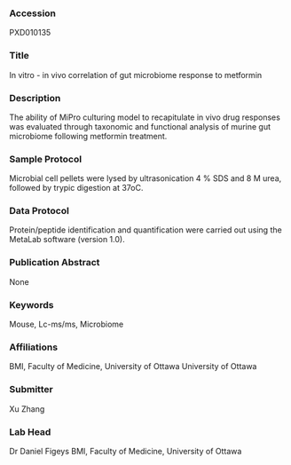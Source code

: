 ### Accession
PXD010135

### Title
In vitro - in vivo correlation of gut microbiome response to metformin

### Description
The ability of MiPro culturing model to recapitulate in vivo drug responses was evaluated through taxonomic and functional analysis of murine gut microbiome following metformin treatment.

### Sample Protocol
Microbial cell pellets were lysed by ultrasonication 4 % SDS and 8 M urea, followed by trypic digestion at 37oC.

### Data Protocol
Protein/peptide identification and quantification were carried out using the MetaLab software (version 1.0).

### Publication Abstract
None

### Keywords
Mouse, Lc-ms/ms, Microbiome

### Affiliations
BMI, Faculty of Medicine, University of Ottawa
University of Ottawa

### Submitter
Xu Zhang

### Lab Head
Dr Daniel Figeys
BMI, Faculty of Medicine, University of Ottawa


